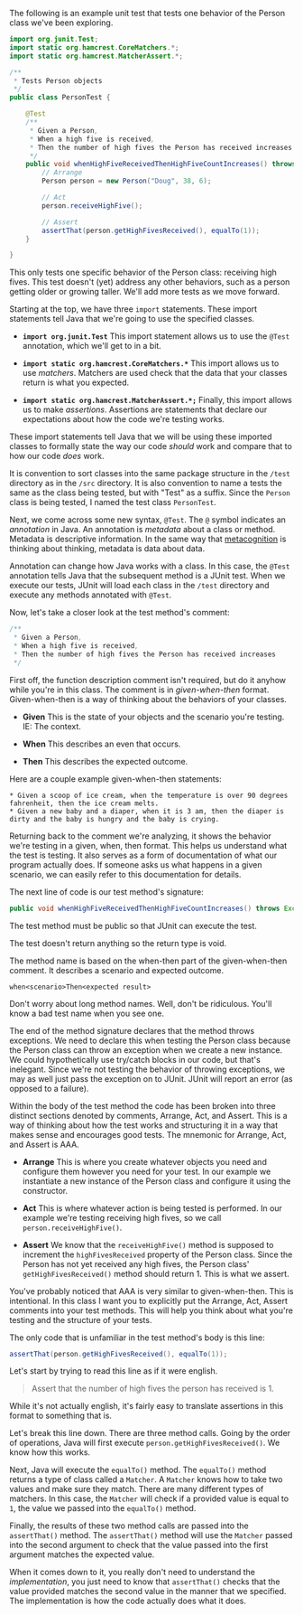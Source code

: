 The following is an example unit test that tests one behavior of the Person class we've been exploring.

```java
import org.junit.Test;
import static org.hamcrest.CoreMatchers.*;
import static org.hamcrest.MatcherAssert.*;

/**
 * Tests Person objects
 */
public class PersonTest {

    @Test
    /**
     * Given a Person,
     * When a high five is received,
     * Then the number of high fives the Person has received increases
     */
    public void whenHighFiveReceivedThenHighFiveCountIncreases() throws Exception{
        // Arrange
        Person person = new Person("Doug", 38, 6);

        // Act
        person.receiveHighFive();

        // Assert
        assertThat(person.getHighFivesReceived(), equalTo(1));
    }

}

```

This only tests one specific behavior of the Person class: receiving high fives. This test doesn't (yet) address any other behaviors, such as a person getting older or growing taller. We'll add more tests as we move forward.

Starting at the top, we have three `import` statements. These import statements tell Java that we're going to use the specified classes.

* **`import org.junit.Test`** 
	This import statement allows us to use the `@Test` annotation, which we'll get to in a bit.
	
* **`import static org.hamcrest.CoreMatchers.*`**
	This import allows us to use _matchers_. Matchers are used check that the data that your classes return is what you expected.

* **`import static org.hamcrest.MatcherAssert.*;`**
	Finally, this import allows us to make _assertions_. Assertions are statements that declare our expectations about how the code we're testing works.

These import statements tell Java that we will be using these imported classes to formally state the way our code _should_ work and compare that to how our code _does_ work.

It is convention to sort classes into the same package structure in the `/test` directory as in the `/src` directory. It is also convention to name a tests the same as the class being tested, but with "Test" as a suffix. Since the `Person` class is being tested, I named the test class `PersonTest`.

Next, we come across some new syntax, `@Test`. The `@` symbol indicates an _annotation_ in Java. An annotation is _metadata_ about a class or method. Metadata is descriptive information. In the same way that [metacognition](https://en.wikipedia.org/wiki/Metacognition) is thinking about thinking, metadata is data about data.

Annotation can change how Java works with a class. In this case, the `@Test` annotation tells Java that the subsequent method is a JUnit test. When we execute our tests, JUnit will load each class in the `/test` directory and execute any methods annotated with `@Test`.

Now, let's take a closer look at the test method's comment:

```java
/**
 * Given a Person,
 * When a high five is received,
 * Then the number of high fives the Person has received increases
 */
```

First off, the function description comment isn't required, but do it anyhow while you're in this class. The comment is in _given-when-then_ format. Given-when-then is a way of thinking about the behaviors of your classes. 

* **Given**
	This is the state of your objects and the scenario you're testing. IE: The context.

* **When**
	This describes an even that occurs.

* **Then**
	This describes the expected outcome. 

Here are a couple example given-when-then statements:

	* Given a scoop of ice cream, when the temperature is over 90 degrees fahrenheit, then the ice cream melts.
	* Given a new baby and a diaper, when it is 3 am, then the diaper is dirty and the baby is hungry and the baby is crying.

Returning back to the comment we're analyzing, it shows the behavior we're testing in a given, when, then format. This helps us understand what the test is testing. It also serves as a form of documentation of what our program actually does. If someone asks us what happens in a given scenario, we can easily refer to this documentation for details.

The next line of code is our test method's signature:

```java
public void whenHighFiveReceivedThenHighFiveCountIncreases() throws Exception{
```

The test method must be public so that JUnit can execute the test. 

The test doesn't return anything so the return type is void.

The method name is based on the when-then part of the given-when-then comment. It describes a scenario and expected outcome.

`when<scenario>Then<expected result>`

Don't worry about long method names. Well, don't be ridiculous. You'll know a bad test name when you see one. 

The end of the method signature declares that the method throws exceptions. We need to declare this when testing the Person class because the Person class can throw an exception when we create a new instance. We could hypothetically use try/catch blocks in our code, but that's inelegant. Since we're not testing the behavior of throwing exceptions, we may as well just pass the exception on to JUnit. JUnit  will report an error (as opposed to a failure).

Within the body of the test method the code has been broken into three distinct sections denoted by comments, Arrange, Act, and Assert. This is a way of thinking about how the test works and structuring it in a way that makes sense and encourages good tests. The mnemonic for Arrange, Act, and Assert is AAA.

* **Arrange**
	This is where you create whatever objects you need and configure them however you need for your test. In our example we instantiate a new instance of the Person class and configure it using the constructor. 

* **Act**
	This is where whatever action is being tested is performed. In our example we're testing receiving high fives, so we call `person.receiveHighFive()`. 

* **Assert**
	We know that the `receiveHighFive()` method is supposed to increment the `highFivesReceived` property of the Person class. Since the Person has not yet received any high fives, the Person class' `getHighFivesReceived()` method should return 1. This is what we assert.

You've probably noticed that AAA is very similar to given-when-then. This is intentional. In this class I want you to explicitly put the Arrange, Act, Assert comments into your test methods. This will help you think about what you're testing and the structure of your tests.

The only code that is unfamiliar in the test method's body is this line:

```java
assertThat(person.getHighFivesReceived(), equalTo(1));
```

Let's start by trying to read this line as if it were english.

> Assert that the number of high fives the person has received is 1.

While it's not actually english, it's fairly easy to translate assertions in this format to something that is.

Let's break this line down. There are three method calls. Going by the order of operations, Java will first execute `person.getHighFivesReceived()`. We know how this works.

Next, Java will execute the `equalTo()` method. The `equalTo()` method returns a type of class called a `Matcher`. A `Matcher` knows how to take two values and make sure they match. There are many different types of matchers. In this case, the `Matcher` will check if a provided value is equal to `1`, the value we passed into the `equalTo()` method.

Finally, the results of these two method calls are passed into the `assertThat()` method. The `assertThat()` method will use the `Matcher` passed into the second argument to check that the value passed into the first argument matches the expected value. 

When it comes down to it, you really don't need to understand the _implementation_, you just need to know that `assertThat()` checks that the value provided matches the second value in the manner that we specified.  The implementation is how the code actually does what it does.
